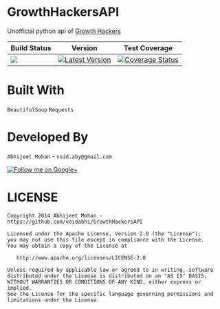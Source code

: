 GrowthHackersAPI
================

Unofficial python api of [Growth Hackers](http://www.growthhackers.com)


| Build Status | Version |Test Coverage |
| ------------ | ------- | ------------ |
| [![](https://travis-ci.org/voidabhi/GrowthHackersAPI.svg)](https://travis-ci.org/voidabhi/GrowthHackersAPI)|[![Latest Version](https://pypip.in/v/TheZine/badge.png)](https://pypi.python.org/pypi/GrowthHackers/) | [![Coverage Status](https://img.shields.io/coveralls/voidabhi/GrowthHackersAPI.svg)](https://coveralls.io/r/voidabhi/GrowthHackersAPI?branch=master)

Built With
==========

`BeautifulSoup` `Requests`

Developed By
============

`Abhijeet Mohan` - `void.aby@gmail.com`

<a href="https://plus.google.com/104070882148677917719/about">
  <img alt="Follow me on Google+"
       src="http://data.pkmmte.com/temp/social_google_plus_logo.png" />
</a>

LICENSE
================
```
Copyright 2014 Abhijeet Mohan - https://github.com/voidabhi/GrowthHackersAPI

Licensed under the Apache License, Version 2.0 (the "License");
you may not use this file except in compliance with the License.
You may obtain a copy of the License at

   http://www.apache.org/licenses/LICENSE-2.0

Unless required by applicable law or agreed to in writing, software
distributed under the License is distributed on an "AS IS" BASIS,
WITHOUT WARRANTIES OR CONDITIONS OF ANY KIND, either express or implied.
See the License for the specific language governing permissions and
limitations under the License.
```
